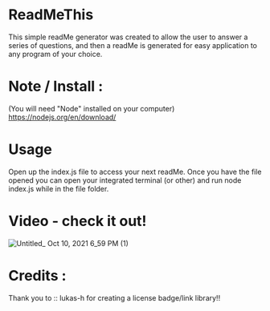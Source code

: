 # ReadMeThis
  This simple readMe generator was created to allow the user to answer a series of questions, and then a readMe is generated for easy application to any program of your choice.
# Note / Install : 
(You will need "Node" installed on your computer) https://nodejs.org/en/download/

# Usage 
  Open up the index.js file to access your next readMe. Once you have the file opened you can open your integrated terminal (or other) 
  and run node index.js while in the file folder.
  
# Video - check it out!
![Untitled_ Oct 10, 2021 6_59 PM (1)](https://user-images.githubusercontent.com/83515305/136717548-862e4c87-8a94-4386-8860-6bab90c23e03.gif)


# Credits : 
Thank you to :: lukas-h for creating a license badge/link library!!
